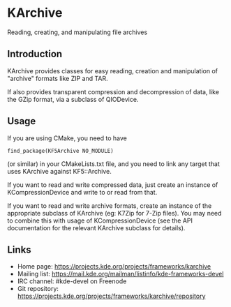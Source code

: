 # KArchive

Reading, creating, and manipulating file archives

## Introduction

KArchive provides classes for easy reading, creation and manipulation of
"archive" formats like ZIP and TAR.

If also provides transparent compression and decompression of data, like the
GZip format, via a subclass of QIODevice.

## Usage

If you are using CMake, you need to have

    find_package(KF5Archive NO_MODULE)

(or similar) in your CMakeLists.txt file, and you need to link any target that
uses KArchive against KF5::Archive.

If you want to read and write compressed data, just create an instance of
KCompressionDevice and write to or read from that.

If you want to read and write archive formats, create an instance of the
appropriate subclass of KArchive (eg: K7Zip for 7-Zip files).  You may need to
combine this with usage of KCompressionDevice (see the API documentation for the
relevant KArchive subclass for details).

## Links

- Home page: <https://projects.kde.org/projects/frameworks/karchive>
- Mailing list: <https://mail.kde.org/mailman/listinfo/kde-frameworks-devel>
- IRC channel: #kde-devel on Freenode
- Git repository: <https://projects.kde.org/projects/frameworks/karchive/repository>
